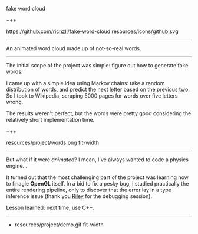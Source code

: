 fake word cloud

+++

https://github.com/richzli/fake-word-cloud resources/icons/github.svg

---

An animated word cloud made up of not-so-real words.

---

The initial scope of the project was simple: figure out how to generate fake words.

I came up with a simple idea using Markov chains: take a random distribution of words, and predict the next letter based on the previous two. So I took to Wikipedia, scraping 5000 pages for words over five letters wrong.

The results weren't perfect, but the words were pretty good considering the relatively short implementation time.

+++

resources/project/words.png fit-width

---

But what if it were *animated*? I mean, I've always wanted to code a physics engine...

It turned out that the most challenging part of the project was learning how to finagle **OpenGL** itself. In a bid to fix a pesky bug, I studied practically the entire rendering pipeline, only to discover that the error lay in a type inference issue (thank you [Riley](https://github.com/rileyborgard) for the debugging session).

Lesson learned: next time, use C++.

---

+ resources/project/demo.gif fit-width